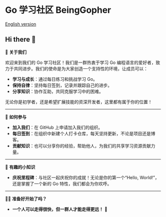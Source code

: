 # Go 学习社区 BeingGopher

[English version](.github/docs/README（EN）.md)
## Hi there 👋

🌟 **关于我们**

欢迎来到我们的 Go 学习社区！我们是一群热衷于学习 Go 编程语言的爱好者，致力于共同进步。我们的使命是为大家创造一个支持性的环境，让成员可以：

- **学习与成长**：通过每日练习和挑战学习 Go。
- **保持自律**：坚持每日签到，记录并跟踪自己的进步。
- **分享知识**：协作互助，共同克服学习中的困难。

无论你是初学者，还是希望扩展技能的资深开发者，这里都有属于你的位置！

---

🌈 **如何参与**

- **加入我们**：在 GitHub 上申请加入我们的组织。
- **每日签到**：在组织中新建个人打卡仓库，每天坚持更新，不论是项目还是博客。
- **贡献知识**：也可以分享你的经验，帮助他人，为我们的共享学习资源贡献力量。

---

🎉 **有趣的小知识**

- **庆祝里程碑**：与社区一起庆祝你的成就！无论是你的第一个“Hello, World!”，还是掌握了一个新的 Go 特性，我们都会为你欢呼。


---

🧙‍♂️ **准备好开始了吗？**

-  **一个人可以走得很快，但一群人才能走得更远！** 🚀
